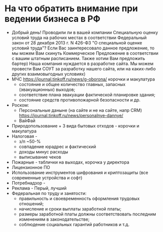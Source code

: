
# На что обратить внимание при ведении бизнеса в РФ

* Добрый день! Проводили ли в вашей компании Специальную оценку условий труда на 
  рабочих местах в соответствии Федеральный закон от 28 декабря 2013 г. N 426-ФЗ 
  "О специальной оценке условий труда"? Если Вас заинтересовало данное предложение, 
  то мы можем Вам скинуть Коммерческое Предложение в соответствии с вашим штатным 
  расписанием. Также хотим Вам предложить бартер) Наша компания нуждается в разработке 
  сайта. Мы можем провести Вам СОУТ за разработку нашего сайта, или на каких-либо 
  других взаимовыгодных условиях)
* МЧС https://journal.tinkoff.ru/news/g-oborona/ корочки и макулатура
  - состояние и общее количество главных, запасных (эвакуационных) выходов;
  - соответствие плана эвакуации фактической планировке здания;
  - состояние средств противопожарной безопасности и др.
* Роском:
  - Персональные даныне (на сайте и не на сайте, напр CRM) https://journal.tinkoff.ru/news/personalnye-dannye/
  - ВайФай
* Природопользование + 3 вида бытовых отходов - корочки и макулатура
* Налоговая - 
  - з/п ~50-%
  - совпадение юрадрес и фактический
  - доходы минус расходы
  - выписывание чеков
* Пожарные - таблички на выходах, корочка у директора
* Лицензионное ПО
* Использование инструментов шифрования и криптозащиты (все современные устройства и софт)
* Потребнадзор - 
* Реклама - Перый, лучший
* Федеральная по труду и занятости: 
  - правильность и своевременность оформления трудовых отношений; 
  - начисление и сроки выплаты заработной платы; 
  - размеры заработной платы должны соответствовать последним изменениям в законодательстве; 
  - соблюдение социальных гарантий работников и т.д.
